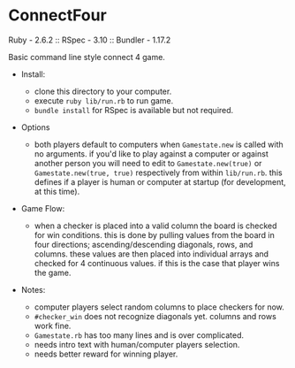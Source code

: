 # ConnectFour
  Ruby - 2.6.2 :: RSpec - 3.10 :: Bundler - 1.17.2

  Basic command line style connect 4 game.
  - Install:
    - clone this directory to your computer.
    - execute `ruby lib/run.rb` to run game.
    - `bundle install` for RSpec is available but not required.

  - Options
    - both players default to computers when `Gamestate.new` is called with no arguments. if you'd like to play against a computer or against another person you will need to edit to `Gamestate.new(true)` or `Gamestate.new(true, true)` respectively from within `lib/run.rb`. this defines if a player is human or computer at startup (for development, at this time).

  - Game Flow:
    - when a checker is placed into a valid column the board is checked for win conditions. this is done by pulling values from the board in four directions; ascending/descending diagonals, rows, and columns. these values are then placed into individual arrays and checked for 4 continuous values. if this is the case that player wins the game.

  - Notes:
    - computer players select random columns to place checkers for now.
    - `#checker_win` does not recognize diagonals yet. columns and rows work fine.
    - `Gamestate.rb` has too many lines and is over complicated.
    - needs intro text with human/computer players selection.
    - needs better reward for winning player.
